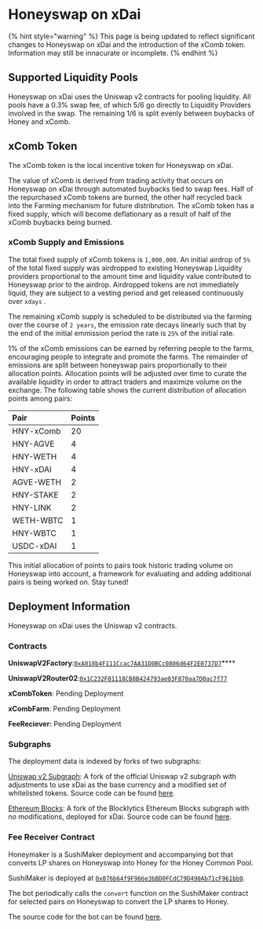 # Honeyswap on xDai

{% hint style="warning" %}
This page is being updated to reflect significant changes to Honeyswap on xDai and the introduction of the xComb token. Information may still be innacurate or incomplete. 
{% endhint %}

## Supported Liquidity Pools

Honeyswap on xDai uses the Uniswap v2 contracts for pooling liquidity. All pools have a 0.3% swap fee, of which 5/6 go directly to Liquidity Providers involved in the swap. The remaining 1/6 is split evenly between buybacks of Honey and xComb.

## xComb Token

The xComb token is the local incentive token for Honeyswap on xDai.

The value of xComb is derived from trading activity that occurs on Honeyswap on xDai through automated buybacks tied to swap fees. Half of the repurchased xComb tokens are burned, the other half recycled back into the Farming mechanism for future distribrution. The xComb token has a fixed supply, which will become deflationary as a result of half of the xComb buybacks being burned. 

### xComb Supply and Emissions 

The total fixed supply of xComb tokens is `1,000,000`. An initial airdrop of `5%` of the total fixed supply was airdropped to existing Honeyswap Liquidity providers proportional to the amount time and liquidity value contributed to Honeyswap prior to the airdrop. Airdropped tokens are not immediately liquid, they are subject to a vesting period and get released continuously over `xdays` . 

The remaining xComb supply is scheduled to be distributed via the farming over the course of `2 years`, the emission rate decays linearly such that by the end of the initial emmission period  the rate is `25%` of the initial rate. 

1% of the xComb emissions can be earned by referring people to the farms, encouraging people to integrate and promote the farms.  The remainder of emissions are split between honeyswap pairs proportionally to their allocation points. Allocation points will be adjusted over time to curate the available liquidity in order to attract traders and maximize volume on the exchange. The following table shows the current distribution of allocation points among pairs:

| Pair | Points |
| :--- | :--- |
| HNY-xComb | 20 |
| HNY-AGVE | 4 |
| HNY-WETH | 4 |
| HNY-xDAI | 4 |
| AGVE-WETH | 2 |
| HNY-STAKE | 2 |
| HNY-LINK | 2 |
| WETH-WBTC | 1 |
| HNY-WBTC | 1 |
| USDC-xDAI | 1 |

This initial allocation of points to pairs took historic trading volume on Honeyswap into account, a framework for evaluating and adding additional pairs is being worked on. Stay tuned!

## Deployment Information

Honeyswap on xDai uses the Uniswap v2 contracts. 

### Contracts

**UniswapV2Factory**:[`0xA818b4F111Ccac7AA31D0BCc0806d64F2E0737D7`](https://blockscout.com/poa/xdai/address/0xA818b4F111Ccac7AA31D0BCc0806d64F2E0737D7)\*\*\*\*

**UniswapV2Router02**:[`0x1C232F01118CB8B424793ae03F870aa7D0ac7f77`](https://blockscout.com/poa/xdai/address/0x1C232F01118CB8B424793ae03F870aa7D0ac7f77)

**xCombToken**: Pending Deployment

**xCombFarm**: Pending Deployment

**FeeReciever:** Pending Deployment

### Subgraphs

The deployment data is indexed by forks of two subgraphs:

[Uniswap v2 Subgraph](https://thegraph.com/explorer/subgraph/1hive/uniswap-v2): A fork of the official Uniswap v2 subgraph with adjustments to use xDai as the base currency and a modified set of whitelisted tokens. Source code can be found [here](https://github.com/1Hive/uniswap-v2-subgraph).

[Ethereum Blocks](https://thegraph.com/explorer/subgraph/1hive/xdai-blocks): A fork of the Blocklytics Ethereum Blocks subgraph with no modifications, deployed for xDai. Source code can be found [here](https://github.com/1Hive/ethereum-blocks).

### Fee Receiver Contract

Honeymaker is a SushiMaker deployment and accompanying bot that converts LP shares on Honeyswap into Honey for the Honey Common Pool.

SushiMaker is deployed at [`0x076b64f9F966e3bBD0FCdC79D490Ab71cF961bb0`](https://blockscout.com/poa/xdai/address/0x076b64f9F966e3bBD0FCdC79D490Ab71cF961bb0).

The bot periodically calls the `convert` function on the SushiMaker contract for selected pairs on Honeyswap to convert the LP shares to Honey.

The source code for the bot can be found [here](https://github.com/1hive/honeymaker).

